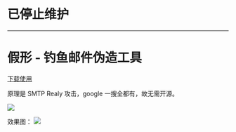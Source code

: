 # 已停止维护

--------------------------
# 假形 - 钓鱼邮件伪造工具

[下载使用](https://github.com/1y0n/SMTP_Realy_Phishing/releases)

原理是 SMTP Realy 攻击，google 一搜全都有，故无需开源。

![](https://sec-note.oss-cn-beijing.aliyuncs.com/img/20200424134408.png)

效果图：
![](https://sec-note.oss-cn-beijing.aliyuncs.com/img/20200531164129.png)
